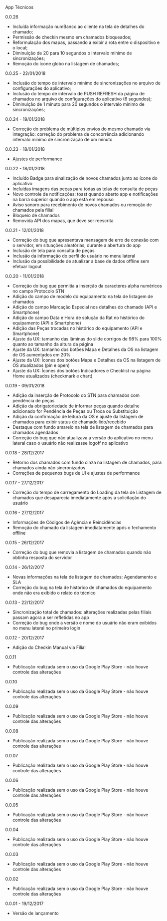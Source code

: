 App Técnicos

0.0.26
- Incluída informação numBanco ao cliente na tela de detalhes do chamado;
- Permissão de checkin mesmo em chamados bloqueados;
- Reformulação dos mapas, passando a exibir a rota entre o dispositivo e o local;
- Diminuição de 20 para 10 segundos o intervalo mínimo de sincronizações;
- Remoção do ícone globo na listagem de chamados;

0.0.25 - 22/01/2018
-  Inclusão do tempo de intervalo mínimo de sincronizações no arquivo de configurações do aplicativo;
-  Inclusão do tempo de intervalo de PUSH REFRESH da página de chamados no arquivo de configurações do aplicativo (6 segundos);
-  Diminuição de 1 minuto para 20 segundos o intervalo mínimo de sincronizações;

0.0.24 - 19/01/2018        
- Correção do problema de múltiplos envios do mesmo chamado via integração: correção do problema de concorrência adicionando intervalo mínimo de sincronização de um minuto

0.0.23 - 18/01/2018
- Ajustes de performance

0.0.22 - 18/01/2018        
- Incluído Badge para sinalização de novos chamados junto ao ícone do aplicativo
- Incluídas imagens das peças para todas as telas de consulta de peças
- Novo controle de notificações: toast quando aberto app e notificações na barra superior quando o app está em repouso
- Aviso sonoro para recebimento de novos chamados ou remoção de chamados pela filial
- Bloqueio de chamados
- Removida API dos mapas, que deve ser reescrita

0.0.21 - 12/01/2018        
- Correção do bug que apresentava mensagem de erro de conexão com o servidor, em situações aleatórias, durante a abertura do app
- Inclusão de tela para consulta de peças
- Inclusão da informação do perfil do usuário no menu lateral
- Inclusão da possibilidade de atualizar a base de dados offline sem efetuar logout

0.0.20 - 11/01/2018        
- Correção do bug que permitia a inserção da caracteres alpha numéricos no campo Protocolo STN
- Adição do campo de modelo do equipamento na tela de listagem de chamados
- Adição do campo Marcação Especial nos detalhes do chamado (API e Smartphone)
- Adição do campo Data e Hora de solução da Rat no histórico do equipamento (API e Smartphone)
- Adição das Peças trocadas no histórico do equipamento (API e Smartphone)
- Ajuste da UX: tamanho das lâminas do slide corrigos de 98% para 100% quanto ao tamanho da altura da página
- Ajuste da UX: tamanho dos botões Mapa e Detalhes da OS na listagem de OS aumentados em 20%
- Ajuste da UX: Ícones dos botões Mapa e Detalhes da OS na listagem de OS atualizados (pin e open)
- Ajuste da UX: Ícones dos botões Indicadores e Checklist na página Home atualizados (checkmark e chart)

0.0.19 - 09/01/2018        
- Adição da inserção de Protocolo do STN para chamados com pendência de peças
- Adição da obrigatoriedade de informar peças quando detalhe adicionado for Pendência de Peças ou Troca ou Substituição
- Adição da confirmação de leitura da OS e ajuste da listagem de chamados para exibir status de chamado lido/recebido
- Destaque com fundo amarelo na tela de listagem de chamados para chamados agendados
- Correção do bug que não atualizava a versão do aplicativo no menu lateral caso o usuário não realizasse logoff no aplicativo
 
0.0.18 - 28/12/2017        
- Retorno dos chamados com fundo cinza na listagem de chamados, para chamados ainda não sincronizados
- Correções de pequenos bugs de UI e ajustes de performance

0.0.17 - 27/12/2017        
- Correção do tempo de carregamento do Loading da tela de Listagem de chamados que desaparecia imediatamente após a solicitação do usuário

0.0.16 - 27/12/2017        
- Informações de Códigos de Agência e Reincidências
- Remoção do chamado da listagem imediatamente após o fechamento offline
 
0.0.15 - 26/12/2017        
- Correção do bug que removia a listagem de chamados quando não obtinha resposta do servidor

0.0.14 - 26/12/2017        
- Novas informações na tela de listagem de chamados: Agendamento e SLA
- Correção do bug na tela de histórico de chamados do equipamento onde não era exibido o relato do técnico

0.0.13 - 22/12/2017        
- Sincronização total de chamados: alterações realizadas pelas filiais passam agora a ser refletidas no app
- Correção do bug onde a versão e nome do usuário não eram exibidos no menu lateral no primeiro login
 
0.0.12 - 20/12/2017        
- Adição do Checkin Manual via Filial

0.0.11   
- Publicação realizada sem o uso da Google Play Store - não houve controle das alterações

0.0.10   
- Publicação realizada sem o uso da Google Play Store - não houve controle das alterações
 
0.0.09   
- Publicação realizada sem o uso da Google Play Store - não houve controle das alterações

0.0.08   
- Publicação realizada sem o uso da Google Play Store - não houve controle das alterações

0.0.07   
- Publicação realizada sem o uso da Google Play Store - não houve controle das alterações

0.0.06   
- Publicação realizada sem o uso da Google Play Store - não houve controle das alterações

0.0.05   
- Publicação realizada sem o uso da Google Play Store - não houve controle das alterações

0.0.04   
- Publicação realizada sem o uso da Google Play Store - não houve controle das alterações

0.0.03   
- Publicação realizada sem o uso da Google Play Store - não houve controle das alterações

0.0.02   
- Publicação realizada sem o uso da Google Play Store - não houve controle das alterações

0.0.01 - 19/12/2017        
- Versão de lançamento